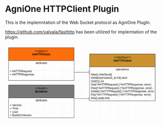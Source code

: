 # AgniOne HTTPClient Plugin

This is the implemntation of the Web Socket protocol as AgniOne PlugIn.

https://github.com/valyala/fasthttp has been utilized for implemtation of the plugin.


![alt textt](./asserts/images/IHTTP_AgniPlugin.png)
